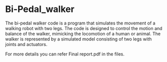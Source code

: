 # Bi-Pedal_walker
The bi-pedal walker code is a program that simulates the movement of a walking robot with two legs. The code is designed to control the motion and balance of the walker, mimicking the locomotion of a human or animal. The walker is represented by a simulated model consisting of two legs with joints and actuators.    

   
       
   
For more details you can refer Final report.pdf in the files. 
       


          


       
  
       
   
    

   
  

   
    
